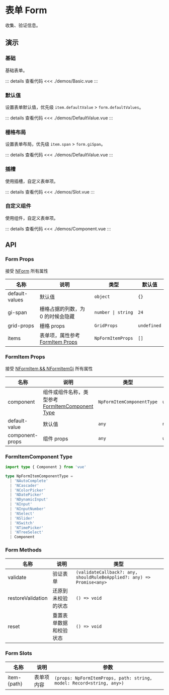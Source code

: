# 表单 Form

收集、验证信息。

## 演示

<script setup lang="ts">
import { Basic, DefaultValue, Grid, Slot, Component } from './demos'
</script>

### 基础

基础表单。

<Basic />

::: details 查看代码
<<< ./demos/Basic.vue
:::

### 默认值

设置表单默认值，优先级 `item.defaultValue` > `form.defaultValues`。

<DefaultValue />

::: details 查看代码
<<< ./demos/DefaultValue.vue
:::

### 栅格布局

设置表单布局，优先级 `item.span` > `form.giSpan`。

<Grid />

::: details 查看代码
<<< ./demos/DefaultValue.vue
:::

### 插槽

使用插槽，自定义表单项。

<Slot />

::: details 查看代码
<<< ./demos/Slot.vue
:::

### 自定义组件

使用组件，自定义表单项。

<Component />

::: details 查看代码
<<< ./demos/Component.vue
:::

## API

### Form Props

接受 [NForm](https://www.naiveui.com/zh-CN/light/components/form#Form-Props) 所有属性

| 名称           | 说明                                               | 类型               | 默认值      |
| -------------- | -------------------------------------------------- | ------------------ | ----------- |
| default-values | 默认值                                             | `object`           | `{}`        |
| gi-span        | 栅格占据的列数，为 0 的时候会隐藏                  | `number \| string` | `24`        |
| grid-props     | 栅格 props                                         | `GridProps`        | `undefined` |
| items          | 表单项，属性参考 [FormItem Props](#formitem-props) | `NpFormItemProps`  | `[]`        |

### FormItem Props

接受 [NFormItem && NFormItemGi](https://www.naiveui.com/zh-CN/light/components/form#FormItem-Props) 所有属性

| 名称            | 说明                                                                       | 类型                      | 默认值      |
| --------------- | -------------------------------------------------------------------------- | ------------------------- | ----------- |
| component       | 组件或组件名称，类型参考 [FormItemComponent Type](#formitemcomponent-type) | `NpFormItemComponentType` | `undefined` |
| default-value   | 默认值                                                                     | `any`                     | `null`      |
| component-props | 组件 props                                                                 | `any`                     | `undefined` |

### FormItemComponent Type

```ts
import type { Component } from 'vue'

type NpFormItemComponentType =
  | 'NAutoComplete'
  | 'NCascader'
  | 'NColorPicker'
  | 'NDatePicker'
  | 'NDynamicInput'
  | 'NInput'
  | 'NInputNumber'
  | 'NSelect'
  | 'NSlider'
  | 'NSwitch'
  | 'NTimePicker'
  | 'NTreeSelect'
  | Component
```

### Form Methods

| 名称              | 说明                   | 类型                                                                  |
| ----------------- | ---------------------- | --------------------------------------------------------------------- |
| validate          | 验证表单               | `(validateCallback?: any, shouldRuleBeApplied?: any) => Promise<any>` |
| restoreValidation | 还原到未校验的状态     | `() => void`                                                          |
| reset             | 重置表单数据和校验状态 | `() => void`                                                          |

### Form Slots

| 名称          | 说明       | 参数                                                                 |
| ------------- | ---------- | -------------------------------------------------------------------- |
| item-\{path\} | 表单项内容 | `(props: NpFormItemProps, path: string, model: Record<string, any>)` |
